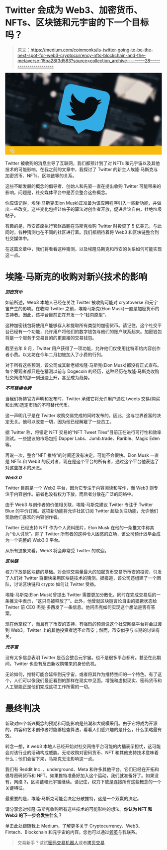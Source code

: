 # Twitter 会成为 Web3、加密货币、NFTs、区块链和元宇宙的下一个目标吗？

> 原文：<https://medium.com/coinmonks/is-twitter-going-to-be-the-next-spot-for-web3-cryptocurrency-nfts-blockchain-and-the-metaverse-15ba28f3d583?source=collection_archive---------28----------------------->

![](img/cb8e9250e65e0b0ef89c76f62f0259aa.png)

Twitter 被收购的消息主导了互联网，我们都预计到了对 NFTs 和元宇宙以及其他技术的可能影响。在我之前的文章中，我探讨了 Twitter 的新主人埃隆·马斯克与加密货币、NFTs、区块链等的关系。

这些不断发展的概念的倡导者、创始人和先驱一直在提出收购 Twitter 可能带来的影响。问题是，社交媒体平台中是否会整合这些概念。

你应该记得，埃隆·马斯克(Elon Musk)正准备为该应用程序引入一些新功能，并做出一些改变。这些变化包括让帖子的算法对创作者开放，促进言论自由，杜绝垃圾帖子。

有趣的是，币安首席执行官赵昌鹏在马斯克收购 Twitter 时投资了 5 亿美元。与此同时，各种猜测也在不同的社区进行着。我们都期待着将 Web3 和区块链整合到社交媒体中。

在这篇文章中，我们将看看这种猜测，以及埃隆马斯克和币安的关系如何可能实现这一点。

# **埃隆·马斯克的收购对新兴技术的影响**

***加密货币***

如前所述，Web3 本地人已经在关注 Twitter 被收购可能对 cryptoverse 和元宇宙产生的影响。在收购 Twitter 之前，埃隆马斯克(Elon Musk)一直是加密货币的支持者。因此，该平台目前正在开发一个“钱包原型”。

这种加密钱包将使用户能够存入和提取所有类型的加密货币。请记住，这个社交平台已经有一个功能，允许用户将他们的数字钱包与他们的账户联系起来。加密钱包将是一个服务于交易目的的更直接的交易钱包。

截至去年 9 月，Twitter 用户获得了一项功能，允许他们仅使用比特币给内容创作者小费。以太坊在今年二月初被加入了小费的行列。

对于所有这些预测，该公司或其新老板埃隆·马斯克(Elon Musk)都没有正式宣布。每个旁观者都只是在猜测以前与 Dogecoin 的经历，这种经历在埃隆·马斯克收购社交网络的那一刻迅速上升，甚至成为趋势。

***不可替换令牌***

当我们祈祷官方声明和发布时，Twitter 承诺它将允许用户通过 tweets 交易(购买和出售)选定市场的不可替代代币。

这一声明几乎是在 Twitter 收购交易完成的同时发布的。因此，这与世界首富的决定无关。他可以改变一切，因为他已经解雇了一些员工。

据 Twitter 称，将锚定 NFT 交易的“NFT Tweet Tiles”目前正在进行可行性和效率测试。一些提议的市场包括 Dapper Labs、Jumb.trade、Rarible、Magic Eden 等。

再说一次，整合“NFT 推特”的时间还没有决定，可能不会很快。Elon Musk 一直是 NFTs 和 Web3 的反对者，现在是这个平台的所有者，通过这个平台他表达了对这些技术的厌恶。

***Web3.0***

Twitter 目前是一个 Web2 平台，因为它专注于内容阅读和写作，而 Web3 则专注于内容创作。前者也没有权力下放，而后者分散在广泛的网络中。

由于 Web3 与创作者的价值相关联，埃隆·马斯克建议 Twitter 专注于 Twitter Blue 的平价订阅。这项新功能将允许社区订阅 Twitter 超级关注功能，允许他们奖励他们喜欢的内容创作者。

Twitter 已经支持 NFT 作为个人资料图片，Elon Musk 在他的一条推文中称其为“令人讨厌”。除了 Twitter 所有者的这种令人困惑的立场，该公司预计迟早会成为一个完整的 Web3.0 平台。

从所有迹象来看，Web3 将会非常受 Twitter 的欢迎。

***区块链***

权力下放是区块链的基础。对全球交易量最大的加密货币交易所币安的投资，引发了人们对 Twitter 将很快采用区块链技术的猜测。据报道，该公司还组建了一个团队，讨论区块链和 crypto 如何让 Twitter 受益。

埃隆·马斯克(Elon Musk)曾提出 Twitter 需要更加分散化，同时在完成交易后的一条推文中表示，“这只鸟被释放了”。此外，他曾就区块链言论自由的猖獗状态给 Twitter 前 CEO 杰克·多西发了一条信息。他问杰克如何实现这个想法是否有答案。

现在他掌权了，而且有了币安的支持，有强烈的预测说这个社交网络平台将会过渡到 Web3。Twitter 上的其他投资者远不止币安；然而，币安似乎与长期的讨论有关。

***元宇宙***

没有太多信息表明 Twitter 是否会整合元宇宙。也不是很多平台都有。甚至在此期间，Twitter 也没有反击新收购带来的身份危机。

无论如何，推特可能会延伸到元宇宙，或者将其作为推特空间的一个特色。有了这个，人们可以像我们最近看到的那样在现实中见面。增强和虚拟现实、密码货币和人工智能正是他们完成这项工作所需的一切。

# **最终判决**

新政对四个新兴概念的预期和可能影响是热潮和大规模采用。由于它将成为开源的，内容和艺术创作者将能够检查算法，看看人们感兴趣的是什么，什么策略最有效。

转念一想，it web3 本地人已经开始对社交网络平台可能的内插表示担忧，这可能会对该行业的活动构成威胁。无论收购对密码货币、NFT 和其他支持技术意味着什么；他们会留下来，马斯克无法影响这一点。

我们有 Reddit Inc .、underground、Meta 和许多其他平台，它们已经在开拓和倡导密码货币和 NFT。如果推特准备好加入这个运动，我们就准备好了。如果没有，网络 3，区块链和元宇宙继续。请记住，权力下放是连接所有这些概念的一个关键特征。

最重要的是，埃隆·马斯克可能会决定分散推特，这是一个双赢的决定。

请分享您对埃隆·马斯克收购所有这些技术的可能影响的想法。**你认为 NFT 和 Web3 的下一步会发生什么？**

单击此处跟随我上 Medium，了解更多关于 Cryptocurrency、Web3、Fintech、Blockchain 和元宇宙的内容。您也可以通过[领英](https://www.linkedin.com/in/abdulmuminsolihu)与我联系。

> 交易新手？试试[密码交易机器人](/coinmonks/crypto-trading-bot-c2ffce8acb2a)或者[拷贝交易](/coinmonks/top-10-crypto-copy-trading-platforms-for-beginners-d0c37c7d698c)